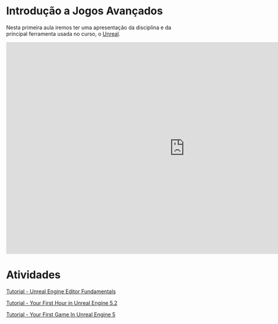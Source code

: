 # Introdução a Jogos Avançados

Nesta primeira aula iremos ter uma apresentação da disciplina e da principal ferramenta usada no curso, o [Unreal](https://www.unrealengine.com/).

<iframe src="https://docs.google.com/presentation/d/e/2PACX-1vTx2dlJO0bM2ePkm4y6WYrnkXbr-d0kinJBx5Sra6yns4zkq059m1MPx_sVzrOn59gF1BrGC2yxA1t9/embed?start=false&loop=false&delayms=3000" frameborder="0" width="960" height="569" allowfullscreen="true" mozallowfullscreen="true" webkitallowfullscreen="true"></iframe>

# Atividades

[Tutorial - Unreal Engine Editor Fundamentals](https://dev.epicgames.com/community/learning/courses/D95/unreal-engine-editor-fundamentals/)

[Tutorial - Your First Hour in Unreal Engine 5.2](https://dev.epicgames.com/community/learning/courses/3ke/your-first-hour-in-unreal-engine-5-2/)

[Tutorial - Your First Game In Unreal Engine 5](https://dev.epicgames.com/community/learning/tutorials/e2V/your-first-game-in-unreal-engine-5)
